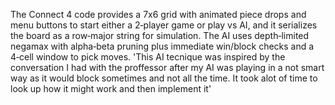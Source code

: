 The Connect 4 code provides a 7x6 grid with animated piece drops and menu buttons to start either a 2‑player game or play vs AI, and it serializes the board as a row‑major string for simulation.
The AI uses depth‑limited negamax with alpha‑beta pruning plus immediate win/block checks and a 4‑cell window to pick moves. 
'This AI tecnique was inspired by the conversation I had with the proffessor after my AI was playing in a not smart way as it would block sometimes and not all the time. It took alot of time to look up how it might work and then implement it'
